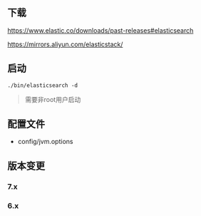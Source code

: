 ## 下载
https://www.elastic.co/downloads/past-releases#elasticsearch

https://mirrors.aliyun.com/elasticstack/



## 启动

```
./bin/elasticsearch -d
```
> 需要非root用户启动



## 配置文件

- config/jvm.options



## 版本变更

### 7.x

### 6.x